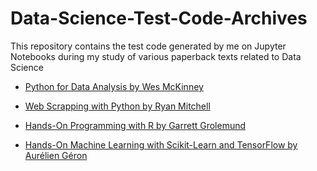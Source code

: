 # Data-Science-Test-Code-Archives
This repository contains the test code generated by me on Jupyter Notebooks during my study of various paperback texts related to Data Science 

* [Python for Data Analysis by Wes McKinney](http://shop.oreilly.com/product/0636920023784.do)

* [Web Scrapping with Python by Ryan Mitchell](http://shop.oreilly.com/product/0636920078067.do)

* [Hands-On Programming with R by Garrett Grolemund](https://rstudio-education.github.io/hopr/index.html)

* [Hands-On Machine Learning with Scikit-Learn and TensorFlow by Aurélien Géron](https://www.oreilly.com/library/view/hands-on-machine-learning/9781491962282/)
